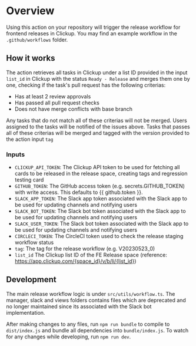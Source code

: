 # Overview

Using this action on your repository will trigger the release workflow for frontend releases in Clickup.
You may find an example workflow in the `.github/workflows` folder.

## How it works

The action retrieves all tasks in Clickup under a list ID provided in the input `list_id` in Clickup with the status `Ready - Release` and merges them one by one, checking if the task's pull request has the following criterias:

-   Has at least 2 review approvals
-   Has passed all pull request checks
-   Does not have merge conflicts with base branch

Any tasks that do not match all of these criterias will not be merged. Users assigned to the tasks will be notified of the issues above. Tasks that passes all of these criterias will be merged and tagged with the version provided to the action input `tag`

### Inputs

-   `CLICKUP_API_TOKEN`: The Clickup API token to be used for fetching all cards to be released in the release space, creating tags and regression testing card
-   `GITHUB_TOKEN`: The GitHub access token (e.g. secrets.GITHUB_TOKEN) with write access. This defaults to {{ github.token }}.
-   `SLACK_APP_TOKEN`: The Slack app token associated with the Slack app to be used for updating channels and notifying users
-   `SLACK_BOT_TOKEN`: The Slack bot token associated with the Slack app to be used for updating channels and notifying users
-   `SLACK_USER_TOKEN`: The Slack bot token associated with the Slack app to be used for updating channels and notifying users
-   `CIRCLECI_TOKEN`: The CircleCI token used to check the release staging workflow status
-   `tag`: The tag for the release workflow (e.g. V20230523_0)
-   `list_id` The Clickup list ID of the FE Release space (reference: https://app.clickup.com/{space_id}/v/b/li/{list_id})

## Development

The main release workflow logic is under `src/utils/workflow.ts`. The manager, slack and views folders contains files which are deprecated and no longer maintained since its associated with the Slack bot implementation.

After making changes to any files, run `npm run bundle` to compile to `dist/index.js` and bundle all dependencies into `bundle/index.js`. To watch for any changes while developing, run `npm run dev`.
